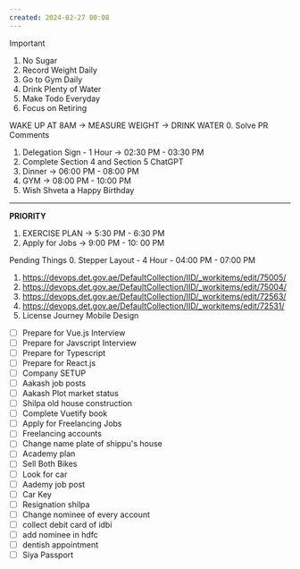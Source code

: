 ```yaml
---
created: 2024-02-27 00:08
---
```


> [!important]
>
> 1. No Sugar
> 2. Record Weight Daily
> 3. Go to Gym Daily
> 4. Drink Plenty of Water
> 5. Make Todo Everyday
> 6. Focus on Retiring

WAKE UP AT 8AM -> MEASURE WEIGHT -> DRINK WATER
0. Solve PR Comments
1. Delegation Sign - 1 Hour -> 02:30 PM - 03:30 PM
2. Complete Section 4 and Section 5 ChatGPT
3. Dinner -> 06:00 PM - 08:00 PM 
4. GYM -> 08:00 PM - 10:00 PM
5. Wish Shveta a Happy Birthday

****


**PRIORITY**

1. EXERCISE PLAN -> 5:30 PM - 6:30 PM
2. Apply for Jobs -> 9:00 PM - 10: 00 PM

Pending Things
0. Stepper Layout - 4 Hour - 04:00 PM - 07:00 PM
1. https://devops.det.gov.ae/DefaultCollection/IID/_workitems/edit/75005/
2. https://devops.det.gov.ae/DefaultCollection/IID/_workitems/edit/75004/
3. https://devops.det.gov.ae/DefaultCollection/IID/_workitems/edit/72563/
4. https://devops.det.gov.ae/DefaultCollection/IID/_workitems/edit/72531/
5. License Journey Mobile Design
- [ ] Prepare for Vue.js Interview
- [ ] Prepare for Javscript Interview
- [ ] Prepare for Typescript
- [ ] Prepare for React.js
- [ ] Company SETUP
- [ ] Aakash job posts
- [ ] Aakash Plot market status
- [ ] Shilpa old house construction
- [ ] Complete Vuetify book
- [ ] Apply for Freelancing Jobs
- [ ] Freelancing accounts
- [ ] Change name plate of shippu's house 
- [ ] Academy plan 
- [ ] Sell Both Bikes
- [ ] Look for car
- [ ] Aademy job post
- [ ] Car Key 
- [ ] Resignation shilpa
- [ ] Change nominee of every account
- [ ] collect debit card of idbi
- [ ] add nominee in hdfc 
- [ ] dentish appointment
- [ ] Siya Passport